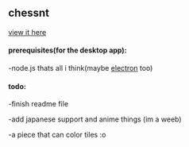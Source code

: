 ## chessnt

[view it here](https://squiresgrant.github.io/chessnt/)

#### prerequisites(for the desktop app):
-node.js
thats all i think(maybe [electron](https://www.npmjs.com/package/electron) too)

#### todo:
-finish readme file

-add japanese support and anime things (im a weeb)

-a piece that can color tiles :o

